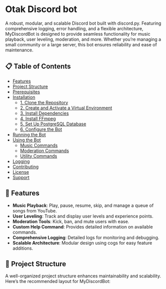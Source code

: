 # Otak Discord bot

A robust, modular, and scalable Discord bot built with discord.py. Featuring comprehensive logging, error handling, and a flexible architecture, MyDiscordBot is designed to provide seamless functionality for music playback, user leveling, moderation, and more. Whether you’re managing a small community or a large server, this bot ensures reliability and ease of maintenance.

## 📋 Table of Contents
- [Features](#-features)
- [Project Structure](#-project-structure)
- [Prerequisites](#-prerequisites)
- [Installation](#-installation)
  - [1. Clone the Repository](#1-clone-the-repository)
  - [2. Create and Activate a Virtual Environment](#2-create-and-activate-a-virtual-environment)
  - [3. Install Dependencies](#3-install-dependencies)
  - [4. Install FFmpeg](#4-install-ffmpeg)
  - [5. Set Up PostgreSQL Database](#5-set-up-postgresql-database)
  - [6. Configure the Bot](#6-configure-the-bot)
- [Running the Bot](#-running-the-bot)
- [Using the Bot](#-using-the-bot)
  - [Music Commands](#-music-commands)
  - [Moderation Commands](#-moderation-commands)
  - [Utility Commands](#-utility-commands)
- [Logging](#-logging)
- [Contributing](#-contributing)
- [License](#-license)
- [Support](#-support)

## 🌟 Features
- **Music Playback**: Play, pause, resume, skip, and manage a queue of songs from YouTube.
- **User Leveling**: Track and display user levels and experience points.
- **Moderation Tools**: Kick, ban, and mute users with ease.
- **Custom Help Command**: Provides detailed information on available commands.
- **Comprehensive Logging**: Detailed logs for monitoring and debugging.
- **Scalable Architecture**: Modular design using cogs for easy feature additions.

## 📂 Project Structure

A well-organized project structure enhances maintainability and scalability. Here’s the recommended layout for MyDiscordBot:
